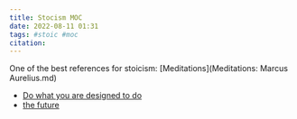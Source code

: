 ```yaml
---
title: Stocism MOC 
date: 2022-08-11 01:31
tags: #stoic #moc
citation: 
---
```


One of the best references for stoicism: [Meditations](Meditations: Marcus Aurelius.md)
- [Do what you are designed to do ](202208112245.md)
- [the future](202208121012.md)

